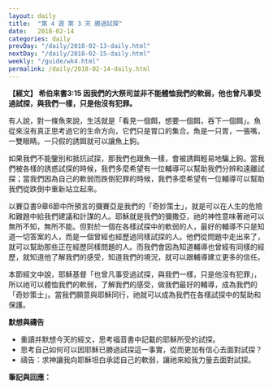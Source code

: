 ```yaml
---
layout: daily
title:  "第 4 週 第 3 天 勝過試探"
date:   2018-02-14
categories: daily
prevDay: "/daily/2018-02-13-daily.html"
nextDay: "/daily/2018-02-15-daily.html"
weekly: "/guide/wk4.html"
permalink: /daily/2018-02-14-daily.html
---
```


**【經文】 希伯來書3:15 因我們的大祭司並非不能體恤我們的軟弱，他也曾凡事受過試探，與我們一樣，只是他沒有犯罪。**

有人說，對一條魚來說，生活就是「看見一個餌，想要一個餌，吞下一個餌」。魚從來沒有真正思考過它的生命方向，它們只是胃口的集合。魚是一只胃，一張嘴，一雙眼睛。一只假的誘餌就可以讓魚上鉤。

如果我們不能鑒別和抵抗試探，那我們也跟魚一樣，會被誘餌輕易地騙上鉤。當我們被各樣的誘惑試探的時候，我們多麼希望有一位輔導可以幫助我們分辨和遠離試探；當我們因為自己的軟弱而跌倒犯罪的時候，我們多麼希望有一位輔導可以幫助我們從跌倒中重新站立起來。

以賽亞書9章6節中所預言的彌賽亞是我們的「奇妙策士」，就是可以在人生的危險和難題中給我們建議和計謀的人。耶穌就是我們的彌撒亞，祂的神性意味著祂可以無所不知，無所不能。但對於一個在各樣試探中的軟弱的人，最好的輔導不只是知道一切答案的人，而是一個曾經也經歷過同樣試探的人。他們從問題中走出來了，就可以幫助那些正在經歷同樣問題的人。而我們會因為知道輔導也曾經有同樣的經歷，就知道他了解我們的感受，知道我們的境況，就可以跟輔導建立更多的信任。

本節經文中說，耶穌基督「也曾凡事受過試探，與我們一樣，只是他沒有犯罪」，所以祂可以體恤我們的軟弱，了解我們的感受，做我們最好的輔導，成為我們的「奇妙策士」。當我們願意與耶穌同行，祂就可以成為我們在各樣試探中的幫助和保護。

**默想與禱告**
+ 重讀并默想今天的經文，思考福音書中記載的耶穌所受的試探。
+ 思考自己如何可以因耶穌已勝過試探這一事實，從而更加有信心去面對試探？
+ 禱告：求神讓我向耶穌坦白承認自己的軟弱，讓祂來給我力量去面對試探。

**筆記與回應：**
